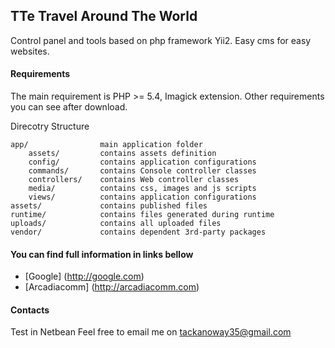## TTe Travel Around The World
Control panel and tools based on php framework Yii2. Easy cms for easy websites.

#### Requirements
The main requirement is PHP >= 5.4, Imagick extension. Other requirements you can see after download.

Direcotry Structure
```
app/                main application folder
    assets/         contains assets definition
    config/         contains application configurations
    commands/       contains Console controller classes
    controllers/    contains Web controller classes
    media/          contains css, images and js scripts
    views/          contains application configurations
assets/             contains published files
runtime/            contains files generated during runtime
uploads/            contains all uploaded files
vendor/             contains dependent 3rd-party packages
```

#### You can find full information in links bellow ####
* [Google] (http://google.com)
* [Arcadiacomm] (http://arcadiacomm.com)


#### Contacts ####
Test in Netbean
Feel free to email me on tackanoway35@gmail.com
